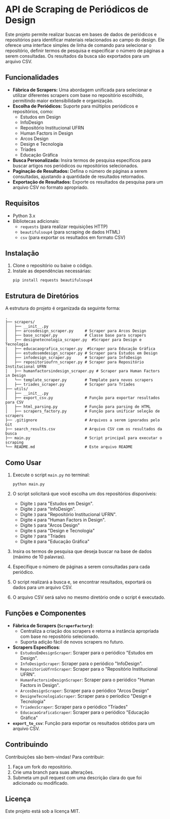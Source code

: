 # API de Scraping de Periódicos de Design

Este projeto permite realizar buscas em bases de dados de periódicos e repositórios para identificar materiais relacionados ao campo do design. Ele oferece uma interface simples de linha de comando para selecionar o repositório, definir termos de pesquisa e especificar o número de páginas a serem consultadas. Os resultados da busca são exportados para um arquivo CSV.

## Funcionalidades

- **Fábrica de Scrapers:** Uma abordagem unificada para selecionar e utilizar diferentes scrapers com base no repositório escolhido, permitindo maior extensibilidade e organização.
- **Escolha de Periódicos:** Suporte para múltiplos periódicos e repositórios, como:
  - Estudos em Design
  - InfoDesign
  - Repositório Institucional UFRN
  - Human Factors in Design
  - Arcos Design
  - Design e Tecnologia
  - Tríades
  - Educação Gráfica
- **Busca Personalizada:** Insira termos de pesquisa específicos para buscar artigos nos periódicos ou repositórios selecionados.
- **Paginação de Resultados:** Defina o número de páginas a serem consultadas, ajustando a quantidade de resultados retornados.
- **Exportação de Resultados:** Exporte os resultados da pesquisa para um arquivo CSV no formato apropriado.

## Requisitos

- Python 3.x
- Bibliotecas adicionais:
  - `requests` (para realizar requisições HTTP)
  - `beautifulsoup4` (para scraping de dados HTML)
  - `csv` (para exportar os resultados em formato CSV)

## Instalação

1. Clone o repositório ou baixe o código.
2. Instale as dependências necessárias:
   ```
   pip install requests beautifulsoup4
   ```

## Estrutura de Diretórios

A estrutura do projeto é organizada da seguinte forma:

```
.
├── scrapers/
│   ├── __init__.py
│   ├── arcosdesign_scraper.py     # Scraper para Arcos Design
│   ├── base_scraper.py            # Classe base para scrapers
│   ├── designetecnologia_scraper.py  #Scraper para Design e Tecnologia
│   ├── educacaografica_scraper.py  #Scraper para Educação Gráfica
│   ├── estudosemdesign_scraper.py # Scraper para Estudos em Design
│   ├── infodesign_scraper.py      # Scraper para InfoDesign
│   ├── repositorioufrn_scraper.py # Scraper para Repositório Institucional UFRN
│   ├── humanfactorsindesign_scraper.py # Scraper para Human Factors in Design
│   └── template_scraper.py        # Template para novos scrapers
│   ├── triades_scraper.py         # Scraper para Tríades
├── utils/
│   ├── __init__.py
│   ├── export_csv.py              # Função para exportar resultados para CSV
│   ├── html_parsing.py            # Função para parsing de HTML
│   ├── scrapers_factory.py        # Função para unificar seleção de scrapers
├── .gitignore                     # Arquivos a serem ignorados pelo Git
├── search_results.csv             # Arquivo CSV com os resultados da busca
├── main.py                        # Script principal para executar o scraping
└── README.md                      # Este arquivo README
```

## Como Usar

1. Execute o script `main.py` no terminal:
   ```
   python main.py
   ```

2. O script solicitará que você escolha um dos repositórios disponíveis:
   - Digite `1` para "Estudos em Design".
   - Digite `2` para "InfoDesign".
   - Digite `3` para "Repositório Institucional UFRN".
   - Digite `4` para "Human Factors in Design".
   - Digite `5` para "Arcos Design"
   - Digite `6` para "Design e Tecnologia"
   - Digite `7` para "Tríades
   - Digite `8` para "Educação Gráfica"

3. Insira os termos de pesquisa que deseja buscar na base de dados (máximo de 10 palavras). 

4. Especifique o número de páginas a serem consultadas para cada periódico.

5. O script realizará a busca e, se encontrar resultados, exportará os dados para um arquivo CSV.

6. O arquivo CSV será salvo no mesmo diretório onde o script é executado.

## Funções e Componentes

- **Fábrica de Scrapers (`ScraperFactory`)**: 
  - Centraliza a criação dos scrapers e retorna a instância apropriada com base no repositório selecionado.
  - Suporta adição fácil de novos scrapers no futuro.
- **Scrapers Específicos**:
  - `EstudosEmDesignScraper`: Scraper para o periódico "Estudos em Design".
  - `InfoDesignScraper`: Scraper para o periódico "InfoDesign".
  - `RepositorioUfrnScraper`: Scraper para o "Repositório Institucional UFRN".
  - `HumanFactorsinDesignScraper`: Scraper para o periódico "Human Factors in Design".
  - `ArcosDesignScraper`: Scraper para o periódico "Arcos Design"
  - `DesigneTecnologiaScraper`: Scraper para o períodico "Design e Tecnologia"
  - `TriadesScraper`: Scraper para o periódico "Tríades"
  - `EducacaoGraficaScraper`: Scraper para o periódico "Educação Gráfica"
- **`export_to_csv`**: Função para exportar os resultados obtidos para um arquivo CSV.

## Contribuindo

Contribuições são bem-vindas! Para contribuir:

1. Faça um fork do repositório.
2. Crie uma branch para suas alterações.
3. Submeta um pull request com uma descrição clara do que foi adicionado ou modificado.

## Licença

Este projeto está sob a licença MIT.